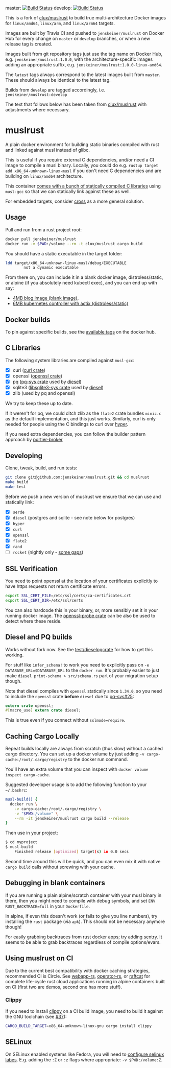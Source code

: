 master: [![Build Status](https://travis-ci.org/jenskeiner/muslrust.svg?branch=master)](https://travis-ci.org/jenskeiner/muslrust) develop: [![Build Status](https://travis-ci.org/jenskeiner/muslrust.svg?branch=develop)](https://travis-ci.org/jenskeiner/muslrust)

This is a fork of [clux/muslrust](https://github.com/clux/muslrust) to build true multi-architecture Docker images for `linux/amd64`, `linux/arm`, and `linux/arm64` targets.

Images are built by Travis CI and pushed to `jenskeiner/muslrust` on Docker Hub for every change on `master` or `develop` branches, or when a new release tag is created.

Images built from git repository tags just use the tag name on Docker Hub, e.g. `jenskeiner/muslrust:1.0.0`, with the architecture-specific images adding an appropriate suffix, e.g. `jenskeiner/muslrust:1.0.0-linux-amd64`.

The `latest` tags always correspond to the latest images built from `master`. These should always be identical to the latest tag.

Builds from `develop` are tagged accordingly, i.e. `jenskeiner/muslrust:develop`

The text that follows below has been taken from [clux/muslrust](https://github.com/clux/muslrust) with adjustments where necessary.

# muslrust

A plain docker environment for building static binaries compiled with rust and linked against musl instead of glibc.

This is useful if you require external C dependencies, and/or need a CI image to compile a musl binary. Locally, you could do e.g. `rustup target add x86_64-unknown-linux-musl` if you don't need C dependencies and are building on `linux/amd64` architecture.

This container [comes with a bunch of statically compiled C libraries](#c-libraries) using `musl-gcc` so that we can statically link against these as well.

For embedded targets, consider [cross](https://github.com/japaric/cross) as a more general solution.

## Usage

Pull and run from a rust project root:

```sh
docker pull jenskeiner/muslrust
docker run -v $PWD:/volume --rm -t clux/muslrust cargo build
```

You should have a static executable in the target folder:

```sh
ldd target/x86_64-unknown-linux-musl/debug/EXECUTABLE
        not a dynamic executable
```

From there on, you can include it in a blank docker image, distroless/static, or alpine (if you absolutely need kubectl exec), and you can end up with say:

- [4MB blog image (blank image)](https://github.com/clux/blog).
- [6MB kubernetes controller with actix (distroless/static)](https://github.com/clux/controller-rs)

## Docker builds

To pin against specific builds, see the [available tags](https://hub.docker.com/r/jenskeiner/muslrust/tags/) on the docker hub.

## C Libraries

The following system libraries are compiled against `musl-gcc`:

- [x] curl ([curl crate](https://github.com/carllerche/curl-rust))
- [x] openssl ([openssl crate](https://github.com/sfackler/rust-openssl))
- [x] pq ([pq-sys crate](https://github.com/sgrif/pq-sys) used by [diesel](https://github.com/diesel-rs/diesel))
- [x] sqlite3 ([libsqlite3-sys crate](https://github.com/jgallagher/rusqlite/tree/master/libsqlite3-sys) used by [diesel](https://github.com/diesel-rs/diesel))
- [x] zlib (used by pq and openssl)

We try to keep these up to date.

If it weren't for pq, we could ditch zlib as the `flate2` crate bundles `miniz.c` as the default implementation, and this just works. Similarly, curl is only needed for people using the C bindings to curl over [hyper](https://hyper.rs/).

If you need extra dependencies, you can follow the builder pattern approach by [portier-broker](https://github.com/portier/portier-broker/blob/master/Dockerfile)

## Developing

Clone, tweak, build, and run tests:

```sh
git clone git@github.com:jenskeiner/muslrust.git && cd muslrust
make build
make test
```

Before we push a new version of muslrust we ensure that we can use and statically link:

- [x] `serde`
- [x] `diesel` (postgres and sqlite - see note below for postgres)
- [x] `hyper`
- [x] `curl`
- [x] `openssl`
- [x] `flate2`
- [x] `rand`
- [ ] `rocket` (nightly only - [some gaps](https://github.com/clux/muslrust/issues/32))

## SSL Verification

You need to point openssl at the location of your certificates explicitly to have https requests not return certificate errors.

```sh
export SSL_CERT_FILE=/etc/ssl/certs/ca-certificates.crt
export SSL_CERT_DIR=/etc/ssl/certs
```

You can also hardcode this in your binary, or, more sensibly set it in your running docker image. The [openssl-probe crate](https://crates.io/crates/openssl-probe) can be also be used to detect where these reside.

## Diesel and PQ builds

Works without fork now. See the [test/dieselpgcrate](./test/dieselpgcrate) for how to get this working.

For stuff like `infer_schema!` to work you need to explicitly pass on `-e DATABASE_URL=$DATABASE_URL` to the `docker run`. It's probably easier to just make `diesel print-schema > src/schema.rs` part of your migration setup though.

Note that diesel compiles with `openssl` statically since `1.34.0`, so you need to include the `openssl` crate **before** `diesel` due to [pq-sys#25](https://github.com/sgrif/pq-sys/issues/25):

```rust
extern crate openssl;
#[macro_use] extern crate diesel;
```

This is true even if you connect without `sslmode=require`.

## Caching Cargo Locally

Repeat builds locally are always from scratch (thus slow) without a cached cargo directory. You can set up a docker volume by just adding `-v cargo-cache:/root/.cargo/registry` to the docker run command.

You'll have an extra volume that you can inspect with `docker volume inspect cargo-cache`.

Suggested developer usage is to add the following function to your `~/.bashrc`:

```sh
musl-build() {
  docker run \
    -v cargo-cache:/root/.cargo/registry \
    -v "$PWD:/volume" \
    --rm -it jenskeiner/muslrust cargo build --release
}
```

Then use in your project:

```sh
$ cd myproject
$ musl-build
    Finished release [optimized] target(s) in 0.0 secs
```

Second time around this will be quick, and you can even mix it with native `cargo build` calls without screwing with your cache.

## Debugging in blank containers

If you are running a plain alpine/scratch container with your musl binary in there, then you might need to compile with debug symbols, and set `ENV RUST_BACKTRACE=full` in your `Dockerfile`.

In alpine, if even this doesn't work (or fails to give you line numbers), try installing the `rust` package (via `apk`). This should not be necessary anymore though!

For easily grabbing backtraces from rust docker apps; try adding [sentry](https://crates.io/crates/sentry). It seems to be able to grab backtraces regardless of compile options/evars.

## Using muslrust on CI

Due to the current best compatibility with docker caching strategies, recommended CI is Circle. See [webapp-rs](https://github.com/clux/webapp-rs), [operator-rs](https://github.com/clux/operator-rs), or [raftcat](https://github.com/Babylonpartners/shipcat/tree/master/raftcat) for complete life-cycle rust cloud applications running in alpine containers built on CI (first two are demos, second one has more stuff).

### Clippy

If you need to install [clippy](https://github.com/rust-lang-nursery/rust-clippy) on a CI build image, you need to build it against the GNU toolchain (see [#37](https://github.com/clux/muslrust/issues/37#issuecomment-357314202)):

```sh
CARGO_BUILD_TARGET=x86_64-unknown-linux-gnu cargo install clippy
```

## SELinux

On SELinux enabled systems like Fedora, you will need to [configure selinux labes](https://docs.docker.com/storage/bind-mounts/#mounting-into-a-non-empty-directory-on-the-container). E.g. adding the `:Z` or `:z` flags where appropriate: `-v $PWD:/volume:Z`.
